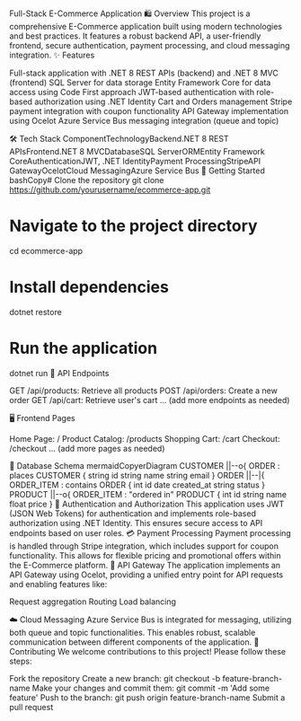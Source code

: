 Full-Stack E-Commerce Application
🛍️ Overview
This project is a comprehensive E-Commerce application built using modern technologies and best practices. It features a robust backend API, a user-friendly frontend, secure authentication, payment processing, and cloud messaging integration.
✨ Features

Full-stack application with .NET 8 REST APIs (backend) and .NET 8 MVC (frontend)
SQL Server for data storage
Entity Framework Core for data access using Code First approach
JWT-based authentication with role-based authorization using .NET Identity
Cart and Orders management
Stripe payment integration with coupon functionality
API Gateway implementation using Ocelot
Azure Service Bus messaging integration (queue and topic)

🛠️ Tech Stack
ComponentTechnologyBackend.NET 8 REST APIsFrontend.NET 8 MVCDatabaseSQL ServerORMEntity Framework CoreAuthenticationJWT, .NET IdentityPayment ProcessingStripeAPI GatewayOcelotCloud MessagingAzure Service Bus
🚀 Getting Started
bashCopy# Clone the repository
git clone https://github.com/yourusername/ecommerce-app.git

# Navigate to the project directory
cd ecommerce-app

# Install dependencies
dotnet restore

# Run the application
dotnet run
🔗 API Endpoints

GET /api/products: Retrieve all products
POST /api/orders: Create a new order
GET /api/cart: Retrieve user's cart
... (add more endpoints as needed)

🖥️ Frontend Pages

Home Page: /
Product Catalog: /products
Shopping Cart: /cart
Checkout: /checkout
... (add more pages as needed)

💾 Database Schema
mermaidCopyerDiagram
    CUSTOMER ||--o{ ORDER : places
    CUSTOMER {
        string id
        string name
        string email
    }
    ORDER ||--|{ ORDER_ITEM : contains
    ORDER {
        int id
        date created_at
        string status
    }
    PRODUCT ||--o{ ORDER_ITEM : "ordered in"
    PRODUCT {
        int id
        string name
        float price
    }
🔐 Authentication and Authorization
This application uses JWT (JSON Web Tokens) for authentication and implements role-based authorization using .NET Identity. This ensures secure access to API endpoints based on user roles.
💳 Payment Processing
Payment processing is handled through Stripe integration, which includes support for coupon functionality. This allows for flexible pricing and promotional offers within the E-Commerce platform.
🌉 API Gateway
The application implements an API Gateway using Ocelot, providing a unified entry point for API requests and enabling features like:

Request aggregation
Routing
Load balancing

☁️ Cloud Messaging
Azure Service Bus is integrated for messaging, utilizing both queue and topic functionalities. This enables robust, scalable communication between different components of the application.
🤝 Contributing
We welcome contributions to this project! Please follow these steps:

Fork the repository
Create a new branch: git checkout -b feature-branch-name
Make your changes and commit them: git commit -m 'Add some feature'
Push to the branch: git push origin feature-branch-name
Submit a pull request
